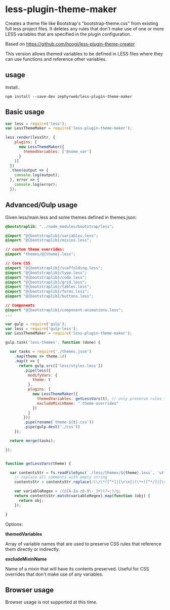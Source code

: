 less-plugin-theme-maker
=======================

Creates a theme file like Bootstrap's "bootstrap-theme.css" from existing full less project files. It deletes any rules
that don't make use of one or more LESS variables that are specified in the plugin configuration.

Based on https://github.com/hoogi/less-plugin-theme-creator

This version allows themed variables to be defined in LESS files where they can use functions and reference other variables.

## usage

Install..

```
npm install --save-dev zephyrweb/less-plugin-theme-maker
```

## Basic usage

```js
var less = require('less');
var LessThemeMaker = require('less-plugin-theme-maker');

less.render(lessStr, {
    plugins: [
      new LessThemeMaker({
        themedVariables: ['@some_var']
      }
    )]
  })
  .then(output => {
    console.log(output);
  }, error => {
    console.log(error);
  });


```

## Advanced/Gulp usage

Given less/main.less and some themes defined in themes.json:

```css
@bootstraplib: "../node_modules/bootstrap/less";

@import "@{bootstraplib}/variables.less";
@import "@{bootstraplib}/mixins.less";

// custom theme overrides:
@import "themes/@{theme}.less";

// Core CSS
@import "@{bootstraplib}/scaffolding.less";
@import "@{bootstraplib}/type.less";
@import "@{bootstraplib}/code.less";
@import "@{bootstraplib}/grid.less";
@import "@{bootstraplib}/tables.less";
@import "@{bootstraplib}/forms.less";
@import "@{bootstraplib}/buttons.less";

// Components
@import "@{bootstraplib}/component-animations.less";
...
```

```js
var gulp = require('gulp');
var less = require('gulp-less');
var LessThemeMaker = require('less-plugin-theme-maker');

gulp.task('less-themes', function (done) {

  var tasks = require('./themes.json')
    .map(theme => theme.id)
    .map(t => {
      return gulp.src(['less/styles.less'])
        .pipe(less({
          modifyVars: {
            theme: t
          },
          plugins: [
            new LessThemeMaker({
              themedVariables: getLessVars(t), // only preserve rules that this particular theme affects
              excludeMixinName: ".theme-overrides"
            })
          ]
        }))
        .pipe(rename(`theme-${t}.css`))
        .pipe(gulp.dest('./css'))
    });

  return merge(tasks);

});


function getLessVars(theme) {

  var contentsStr = fs.readFileSync(`./less/themes/${theme}.less`, 'utf8').toString('utf8');
    // replace all comments with empty string
    contentsStr = contentsStr.replace(/(\/\*([^*]|[\r\n]|(\*+([^*/]|[\r\n])))*\*+\/)|(\/\/.*)/g, '');

    var variableRegex = /(@[A-Za-z0-9\-_]+)(?=:)/g;
    return contentsStr.match(variableRegex).map(function (obj) {
      return obj;
    });

}
```

Options:

__themedVariables__

Array of variable names that are used to preserve CSS rules that reference them directly or indirectly.

__excludeMixinName__

Name of a mixin that will have its contents preserved. Useful for CSS overrides that don't make use of any variables.

## Browser usage

Browser usage is not supported at this time.
